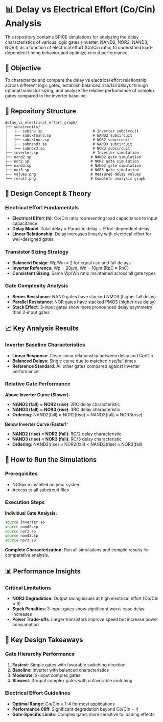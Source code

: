 # 📊 Delay vs Electrical Effort (Co/Cin) Analysis

This repository contains SPICE simulations for analyzing the delay characteristics of various logic gates (Inverter, NAND2, NOR2, NAND3, NOR3) as a function of electrical effort (Co/Cin ratio) to understand load-dependent timing behavior and optimize circuit performance.

## 🎯 Objective

To characterize and compare the delay vs electrical effort relationship across different logic gates, establish balanced rise/fall delays through optimal transistor sizing, and analyze the relative performance of complex gates compared to the inverter baseline.

## 📁 Repository Structure

```
delay_vs_electrical_effort_graph/
├── subcircuits/
│   ├── subinv.sp                       # Inverter subcircuit
│   ├── subcktnand.sp                   # NAND2 subcircuit
│   ├── subcktnor.sp                    # NOR2 subcircuit
│   ├── subnand3.sp                     # NAND3 subcircuit
│   └── subnor3.sp                      # NOR3 subcircuit
├── inverter.sp                         # Inverter simulation
├── nand2.sp                           # NAND2 gate simulation
├── nor2.sp                            # NOR2 gate simulation
├── nand3.sp                           # NAND3 gate simulation
├── nor3.sp                            # NOR3 gate simulation
├── values.png                         # Measured delay values
└── result.png                         # Complete analysis graph
```

## 🔬 Design Concept & Theory

### Electrical Effort Fundamentals
- **Electrical Effort (h)**: Co/Cin ratio representing load capacitance to input capacitance
- **Delay Model**: Total delay = Parasitic delay + Effort-dependent delay
- **Linear Relationship**: Delay increases linearly with electrical effort for well-designed gates

### Transistor Sizing Strategy
- **Balanced Design**: Wp/Wn = 2 for equal rise and fall delays
- **Inverter Reference**: Wp = 20μm, Wn = 10μm (RpC ≈ RnC)
- **Consistent Sizing**: Same Wp/Wn ratio maintained across all gate types

### Gate Complexity Analysis
- **Series Resistance**: NAND gates have stacked NMOS (higher fall delay)
- **Parallel Resistance**: NOR gates have stacked PMOS (higher rise delay)
- **Stack Effect**: 3-input gates show more pronounced delay asymmetry than 2-input gates

## 📈 Key Analysis Results

### Inverter Baseline Characteristics
- **Linear Response**: Clean linear relationship between delay and Co/Cin
- **Balanced Delays**: Single curve due to matched rise/fall times
- **Reference Standard**: All other gates compared against inverter performance

### Relative Gate Performance

**Above Inverter Curve (Slower):**
- **NAND2 (fall)** ≈ **NOR2 (rise)**: 2RC delay characteristic
- **NAND3 (fall)** ≈ **NOR3 (rise)**: 3RC delay characteristic
- **Ordering**: NAND2(fall) ≈ NOR2(rise) < NAND3(fall) ≈ NOR3(rise)

**Below Inverter Curve (Faster):**
- **NAND2 (rise)** ≈ **NOR2 (fall)**: RC/2 delay characteristic  
- **NAND3 (rise)** ≈ **NOR3 (fall)**: RC/3 delay characteristic
- **Ordering**: NAND2(rise) ≈ NOR2(fall) < NAND3(rise) ≈ NOR3(fall)


## 🚀 How to Run the Simulations

### Prerequisites
- NGSpice installed on your system
- Access to all subcircuit files

### Execution Steps

**Individual Gate Analysis:**
```bash
source inverter.sp
source nand2.sp
source nor2.sp
source nand3.sp
source nor3.sp
```

**Complete Characterization:**
Run all simulations and compile results for comparative analysis.

## 📊 Performance Insights

### Critical Limitations
- **NOR3 Degradation**: Output swing issues at high electrical effort (Co/Cin ≥ 3)
- **Stack Penalties**: 3-input gates show significant worst-case delay increases
- **Power Trade-offs**: Larger transistors improve speed but increase power consumption

## 🎯 Key Design Takeaways

### Gate Hierarchy Performance
1. **Fastest**: Simple gates with favorable switching direction
2. **Baseline**: Inverter with balanced characteristics
3. **Moderate**: 2-input complex gates
4. **Slowest**: 3-input complex gates with unfavorable switching

### Electrical Effort Guidelines
- **Optimal Range**: Co/Cin = 1-4 for most applications
- **Performance Cliff**: Significant degradation beyond Co/Cin = 4
- **Gate-Specific Limits**: Complex gates more sensitive to loading effects